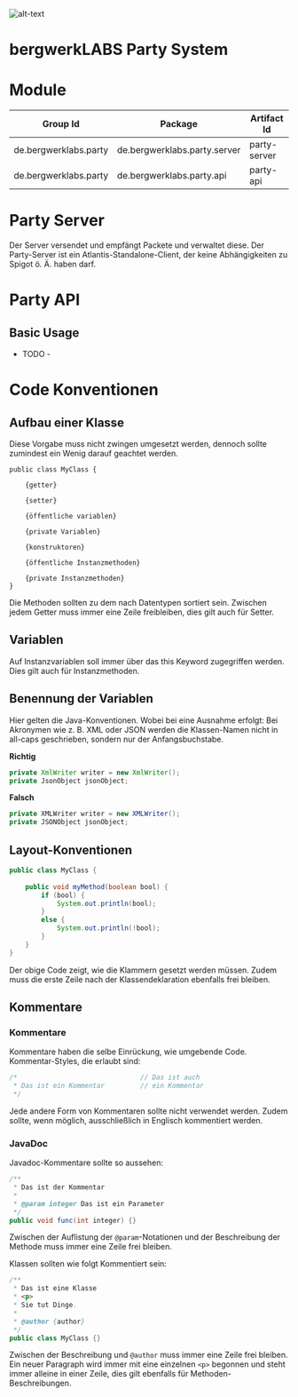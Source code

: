 ![alt-text](http://i.imgur.com/XoTikUf.png)

bergwerkLABS Party System
=========================

Module
======

| Group Id              | Package                      | Artifact Id  |
|-----------------------|------------------------------|--------------| 
| de.bergwerklabs.party | de.bergwerklabs.party.server | party-server |
| de.bergwerklabs.party | de.bergwerklabs.party.api    | party-api    |


Party Server
============

Der Server versendet und empfängt Packete und verwaltet diese. Der Party-Server ist ein Atlantis-Standalone-Client, 
der keine Abhängigkeiten zu Spigot ö. Ä. haben darf.

Party API
=========

Basic Usage
----------- 

- TODO -

Code Konventionen
=================

Aufbau einer Klasse
-------------------
Diese Vorgabe muss nicht zwingen umgesetzt werden, dennoch sollte zumindest ein Wenig darauf geachtet werden.
```
public class MyClass {
    
    {getter}
    
    {setter}

    {öffentliche variablen}
    
    {private Variablen}
    
    {konstruktoren}
    
    {öffentliche Instanzmethoden}
    
    {private Instanzmethoden}
}
``` 
Die Methoden sollten zu dem nach Datentypen sortiert sein. Zwischen jedem Getter muss immer eine Zeile freibleiben, dies gilt auch für Setter.



Variablen
---------
Auf Instanzvariablen soll immer über das this Keyword zugegriffen werden. Dies gilt auch für Instanzmethoden.

Benennung der Variablen
-----------------------
Hier gelten die Java-Konventionen. Wobei bei eine Ausnahme erfolgt:
Bei Akronymen wie z. B. XML oder JSON werden die Klassen-Namen nicht in all-caps geschrieben, sondern nur der Anfangsbuchstabe.

**Richtig**
```JAVA
private XmlWriter writer = new XmlWriter();
private JsonObject jsonObject;
```

**Falsch**
```JAVA
private XMLWriter writer = new XMLWriter();
private JSONObject jsonObject;
```

Layout-Konventionen
-------------------
```JAVA
public class MyClass {
 
    public void myMethod(boolean bool) {
        if (bool) {
            System.out.println(bool);
        }
        else {
            System.out.println(!bool);
        }
    }
}
```
Der obige Code zeigt, wie die Klammern gesetzt werden müssen. Zudem muss die erste Zeile nach der Klassendeklaration ebenfalls frei bleiben.

Kommentare
----------

### Kommentare
Kommentare haben die selbe Einrückung, wie umgebende Code. Kommentar-Styles, die erlaubt sind:

```JAVA
/*                               // Das ist auch
 * Das ist ein Kommentar         // ein Kommentar    
 */
```
Jede andere Form von Kommentaren sollte nicht verwendet werden. Zudem sollte, wenn möglich, ausschließlich in Englisch kommentiert werden.

### JavaDoc
Javadoc-Kommentare sollte so aussehen:
```JAVA
/**
 * Das ist der Kommentar
 *
 * @param integer Das ist ein Parameter
 */
public void func(int integer) {}
```
Zwischen der Auflistung der `@param`-Notationen und der Beschreibung der Methode muss immer eine Zeile frei bleiben.

Klassen sollten wie folgt Kommentiert sein:
```JAVA
/**
 * Das ist eine Klasse
 * <p> 
 * Sie tut Dinge.
 *
 * @author {author}
 */
public class MyClass {}
```
Zwischen der Beschreibung und `@author` muss immer eine Zeile frei bleiben. Ein neuer Paragraph wird immer mit eine einzelnen `<p>` begonnen und steht immer alleine in einer Zeile, dies gilt ebenfalls für Methoden-Beschreibungen.
